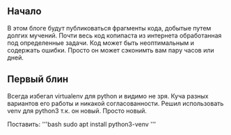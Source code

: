 ## Начало
В этом блоге будут публиковаться фрагменты кода, добытые путем долгих мучений. Почти весь код копипаста из интернета обработанная под определенные задачи. Код может быть неоптимальным и содержать ошибки. Просто он может сэконимть вам пару часов или дней.

## Первый блин
Всегда избегал virtualenv для python и видимо не зря. Куча разных вариантов его работы и никакой согласованности.
Решил использовать venv для python3 т.к. он новый. Просто новый.

Поставить:
'''bash
sudo apt install python3-venv
'''